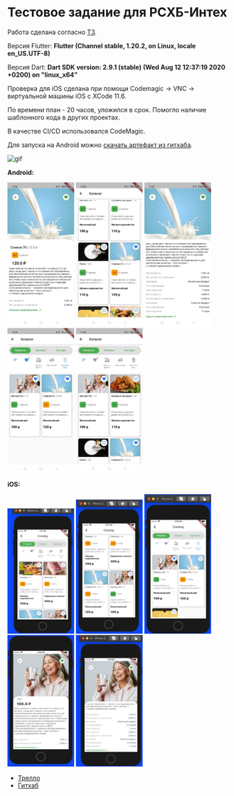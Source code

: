 # Тестовое задание для РСХБ-Интех


Работа сделана согласно [ТЗ](https://docs.google.com/document/d/1yLhaFMSEdxWThxvEqFQgYOjwxgkDHjiMnD9YFwNEg7w/edit).

Версия Flutter: **Flutter (Channel stable, 1.20.2, on Linux, locale en_US.UTF-8)**

Версия Dart: **Dart SDK version: 2.9.1 (stable) (Wed Aug 12 12:37:19 2020 +0200) on "linux_x64"**

Проверка для iOS сделана при помощи Codemagic -> VNC -> виртуальной машины iOS с XCode 11.6.

По времени план - 20 часов, уложился в срок. Помогло наличие шаблонного кода в других проектах.

В качестве CI/CD использовался CodeMagic.

Для запуска на Android можно [скачать артефакт из гитхаба](https://github.com/ValeriusGC/flutter_rshb_sample/releases/tag/v.0.1.0).

![gif](https://github.com/ValeriusGC/flutter_rshb_sample/blob/dev/images/record.gif)

**Android:**

<p float="left">
    <img src="./images/android_1.jpg" alt="drawing" width="150"/>
    <img src="./images/android_2.jpg" alt="drawing" width="150"/>
    <img src="./images/android_3.jpg" alt="drawing" width="150"/>
    <img src="./images/android_4.jpg" alt="drawing" width="150"/>
    <img src="./images/android_5.jpg" alt="drawing" width="150"/>
</p>    

**iOS:**

<p float="left">
    <img src="./images/ios_1.png" alt="drawing" width="150"/>
    <img src="./images/ios_2.png" alt="drawing" width="150"/>
    <img src="./images/ios_3.png" alt="drawing" width="150"/>
    <img src="./images/ios_4.png" alt="drawing" width="150"/>
    <img src="./images/ios_5.png" alt="drawing" width="150"/>
</p>    



- [Трелло](https://trello.com/b/tERK8BLB/%D1%80%D1%81%D1%85%D0%B1-%D1%82%D0%B5%D1%81%D1%82%D0%BE%D0%B2%D0%BE%D0%B5-%D0%B7%D0%B0%D0%B4%D0%B0%D0%BD%D0%B8%D0%B5)
- [Гитхаб](https://github.com/ValeriusGC/flutter_rshb_sample)

